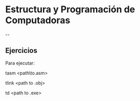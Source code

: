 # Estructura y Programación de Computadoras
--
## Ejercicios

Para ejecutar:

tasm <path\to\.asm>

tlink <path to .obj>

td <path to .exe>
